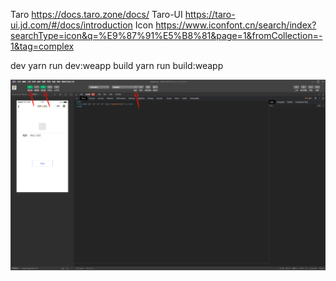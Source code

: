 Taro https://docs.taro.zone/docs/
Taro-UI https://taro-ui.jd.com/#/docs/introduction
Icon https://www.iconfont.cn/search/index?searchType=icon&q=%E9%87%91%E5%B8%81&page=1&fromCollection=-1&tag=complex

dev yarn run dev:weapp
build  yarn run build:weapp


![微信开发者工具](./img/PixPin_2024-06-17_07-31-31.png)

